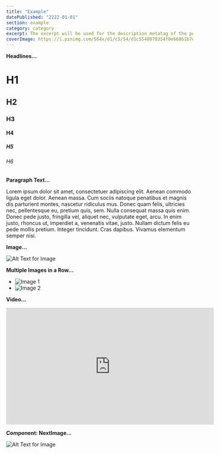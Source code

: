 ```yaml
---
title: "Example"
datePublished: "2222-01-01"
section: example
category: category
excerpt: The excerpt will be used for the description metatag of the post page.
coverImage: https://i.pinimg.com/564x/d1/c5/54/d1c5548070354f0e66861b7d78b83baf.jpg
---
```


**Headlines...**

# H1

## H2

### H3

#### H4

##### H5

###### H6

**Paragraph Text...**

Lorem ipsum dolor sit amet, consectetuer adipiscing elit. Aenean commodo ligula eget dolor. Aenean massa. Cum sociis natoque penatibus et magnis dis parturient montes, nascetur ridiculus mus. Donec quam felis, ultricies nec, pellentesque eu, pretium quis, sem. Nulla consequat massa quis enim. Donec pede justo, fringilla vel, aliquet nec, vulputate eget, arcu. In enim justo, rhoncus ut, imperdiet a, venenatis vitae, justo. Nullam dictum felis eu pede mollis pretium. Integer tincidunt. Cras dapibus. Vivamus elementum semper nisi.

**Image...**

![Alt Text for Image](https://user-images.githubusercontent.com/77861258/206950699-8cb4c4ec-b093-460a-a965-6f27ab4f0772.png)

**Multiple Images in a Row...**

- ![Image 1](https://user-images.githubusercontent.com/77861258/208268413-41a4e3b6-3408-403e-bf31-5e31df9f33bc.png)
- ![Image 2](https://user-images.githubusercontent.com/77861258/208268414-3ea18e63-6d9a-4985-9eb1-565a105da0fc.png)

**Video...**

<iframe width="560" height="315" src="https://www.youtube.com/embed/owa9wCZIllc" title="YouTube video player" frameborder="0" allow="accelerometer; autoplay; clipboard-write; encrypted-media; gyroscope; picture-in-picture" allowfullscreen></iframe>

**Component: NextImage...**

<Image 
  src="https://user-images.githubusercontent.com/77861258/206950699-8cb4c4ec-b093-460a-a965-6f27ab4f0772.png" 
  alt="Alt Text for Image" 
  aspectRatio="3:4"
/>
